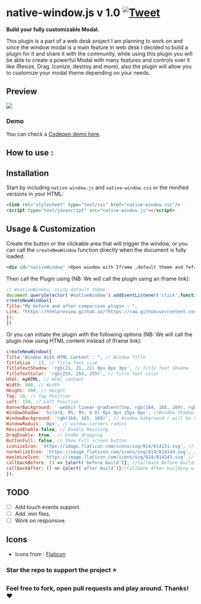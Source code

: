 # native-window.js v 1.0 <a href="https://twitter.com/intent/tweet?url=https://github.com/aminejafur/native-window.js" target="_blank">![Tweet](https://img.shields.io/twitter/url/http/shields.io.svg?style=social&logo=twitter)</a>
**Build your fully customizable Modal.**

This plugin is a part of a web desk project I am planning to work on and since the window modal is a main feature in web desk I decided to build a plugin for it and share it with the community, while using this plugin you will be able to create a powerful Modal with many features and controls over it like (Resize, Drag, Iconize, destroy and more), also the plugin will allow you to customize your modal theme depending on your needs.

## Preview
![](https://github.com/aminejafur/native-window.js/blob/master/gifs/native-window.gif)

### Demo
You can check a [Codepen demo here](https://codepen.io/aminejafur/pen/jOWVYbz).

## How to use :
## Installation

Start by including `native-window.js` and `native-window.css` or the minified versions in your HTML:

```html
<link rel="stylesheet" type="text/css" href="native-window.css"/>
<script type="text/javascript" src="native-window.js"></script>
```

## Usage & Customization

Create the button or the clickable area that will trigger the window, or you can call the `createNewWindow` function directly when the document is fully loaded.

```html
<div id="nativeWindow" >Open window with Iframe ,default theme and fefault dimensions</div>
```
Then call the Plugin using (NB: We will call the plugin using an iframe link):

```js
// #nativeWindow, using default theme
document.querySelector('#nativeWindow').addEventListener('click',function(){
createNewWindow({
Title:"My before and after comparison plugin : ",
Link: "https://htmlpreview.github.io/?https://raw.githubusercontent.com/aminejafur/before-effect-slider.js/master/demo/index.html"
});
})
```

Or you can initiate the plugin with the following options (NB: We will call the plugin now using HTML content instead of Iframe link):

```js
createNewWindow({
Title:"Window With HTML Content : ", // Window Title
TitleSize : 13, // Title font size
TitleTextShadow: 'rgb(21, 21, 21) 0px 0px 3px', // Title Text Shadow
TitleTextColor: 'rgb(255, 255, 255)', // Title Text color
Html: myHTML, // Html content
Width: 600, // Width
Height: 300, // Height
Top: 10, // Top Position
Left: 150, // Left Position
BannerBackground: '-webkit-linear-gradient(top, rgb(164, 165, 169), rgb(164, 165, 169))', // Top banner backgroud
WindowShadow: 'hsla(0, 0%, 0%, 0.8) 0px 0px 25px 0px', //Window Shadow
WindowBackground: 'rgb(164, 165, 169)', // Window bakground ( will be visible as window border )
WindowRaduis: '0px', // window corners raduis
ResizeEnable:false, // Enable Resizing
DragEnable: true,  // Enabe dragging
ButtonFull: false, // Show Full screen button
iconizeIcon: 'https://image.flaticon.com/icons/svg/814/814151.svg', // iconize action Icon
normalizeIcon: 'https://image.flaticon.com/icons/svg/814/814144.svg', // normalize action Icon
maximizeIcon: 'https://image.flaticon.com/icons/svg/814/814143.svg' // Maximize action Icon
callbackBefore: () => {alert('before build')}, //Callback Before building window
callbackAfter: () => {alert('after build')}//Callback After building window, add setTimeout to wait animation finish if required ({setTimeout(function(){alert('after build')},200)})
});
```
## TODO

- [ ] Add touch events support.
- [ ] Add .min files.
- [ ] Work on responsive.

## Icons

- Icons from : <a href="https://flaticon.com" target="_blank">Flaticon</a>

### Star the repo to support the project :star:
### Feel free to fork, open pull requests and play around. Thanks! :heart:
